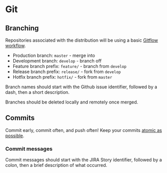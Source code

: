 # Git

## Branching

Repositories associated with the distribution will be using a basic [Gitflow workflow](https://www.atlassian.com/git/tutorials/comparing-workflows/gitflow-workflow).

* Production branch: `master` - merge into
* Development branch: `develop` - branch off
* Feature branch prefix: `feature/` - branch from `develop`
* Release branch prefix: `release/` - fork from `develop`
* Hotfix branch prefix: `hotfix/` - fork from `master`

Branch names should start with the Github issue identifier, followed by a dash, then a short description.

Branches should be deleted locally and remotely once merged.

## Commits

Commit early, commit often, and push often! Keep your commits [atomic as possible](http://seesparkbox.com/foundry/atomic_commits_with_git).

### Commit messages

Commit messages should start with the JIRA Story identifier, followed by a colon, then a brief description of what occurred.
